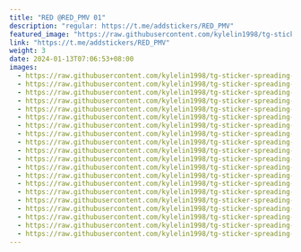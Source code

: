 ```yaml
---
title: "RED @RED_PMV 01"
description: "regular: https://t.me/addstickers/RED_PMV"
featured_image: "https://raw.githubusercontent.com/kylelin1998/tg-sticker-spreading-worldwide-images/main/img/e53c3b33-e438-41bd-937c-00254d4f5464.jpg"
link: "https://t.me/addstickers/RED_PMV"
weight: 3
date: 2024-01-13T07:06:53+08:00
images:
  - https://raw.githubusercontent.com/kylelin1998/tg-sticker-spreading-worldwide-images/main/img/e53c3b33-e438-41bd-937c-00254d4f5464.jpg
  - https://raw.githubusercontent.com/kylelin1998/tg-sticker-spreading-worldwide-images/main/img/613611b1-c233-4d6a-9728-dadd34669714.jpg
  - https://raw.githubusercontent.com/kylelin1998/tg-sticker-spreading-worldwide-images/main/img/0262c3db-730b-468b-ab5c-e77e89fad97e.jpg
  - https://raw.githubusercontent.com/kylelin1998/tg-sticker-spreading-worldwide-images/main/img/aa85bce8-cf1a-482a-84c1-ece14c73012d.jpg
  - https://raw.githubusercontent.com/kylelin1998/tg-sticker-spreading-worldwide-images/main/img/df0810d7-bca0-4580-9ec6-26fada8c5a7b.jpg
  - https://raw.githubusercontent.com/kylelin1998/tg-sticker-spreading-worldwide-images/main/img/ce7500da-7861-4d63-b970-9c3427f90418.jpg
  - https://raw.githubusercontent.com/kylelin1998/tg-sticker-spreading-worldwide-images/main/img/c689d775-64d1-49d1-b635-f648c231e2d6.jpg
  - https://raw.githubusercontent.com/kylelin1998/tg-sticker-spreading-worldwide-images/main/img/4f14fb0a-5dad-4dac-9070-198ae2c6b249.jpg
  - https://raw.githubusercontent.com/kylelin1998/tg-sticker-spreading-worldwide-images/main/img/f69fbdc4-d27d-401b-8913-01ae33bff60c.jpg
  - https://raw.githubusercontent.com/kylelin1998/tg-sticker-spreading-worldwide-images/main/img/eaefd82d-d32f-406a-b68b-0265e6612396.jpg
  - https://raw.githubusercontent.com/kylelin1998/tg-sticker-spreading-worldwide-images/main/img/7549f9cc-e2bb-4c8c-b8aa-41ced4326910.jpg
  - https://raw.githubusercontent.com/kylelin1998/tg-sticker-spreading-worldwide-images/main/img/db7d3ec9-8f3b-4538-9ba0-9bc27b92de02.jpg
  - https://raw.githubusercontent.com/kylelin1998/tg-sticker-spreading-worldwide-images/main/img/b00c18b0-0d1b-4734-98ea-1aef3c0df807.jpg
  - https://raw.githubusercontent.com/kylelin1998/tg-sticker-spreading-worldwide-images/main/img/a50fc3c1-c4c6-450a-92a5-37987a03f93d.jpg
  - https://raw.githubusercontent.com/kylelin1998/tg-sticker-spreading-worldwide-images/main/img/06241c1b-ef25-4397-aa81-7ee3629c8b28.jpg
  - https://raw.githubusercontent.com/kylelin1998/tg-sticker-spreading-worldwide-images/main/img/381274f4-0c81-480e-a0a7-5c0d8c3a028a.jpg
  - https://raw.githubusercontent.com/kylelin1998/tg-sticker-spreading-worldwide-images/main/img/7f005cbe-5ba8-480c-8940-d2f7c1473c92.jpg
  - https://raw.githubusercontent.com/kylelin1998/tg-sticker-spreading-worldwide-images/main/img/fdf2d1e3-e632-495c-ba40-56155d403581.jpg
  - https://raw.githubusercontent.com/kylelin1998/tg-sticker-spreading-worldwide-images/main/img/5833a3c2-a36c-4b13-b407-66dc626906e1.jpg
  - https://raw.githubusercontent.com/kylelin1998/tg-sticker-spreading-worldwide-images/main/img/3b383f79-ef4e-46f9-8152-4f80a5b825d9.jpg
---
```

